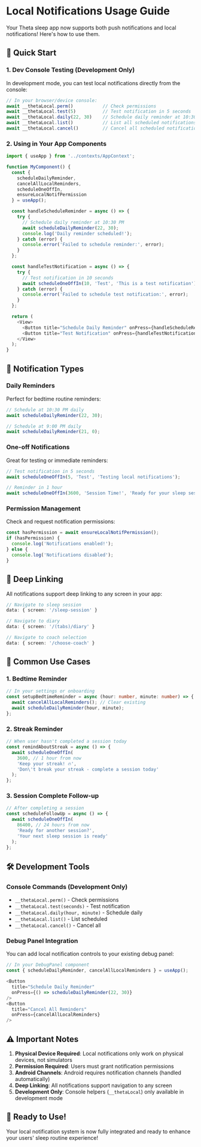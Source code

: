 # Local Notifications Usage Guide

Your Theta sleep app now supports both push notifications and local notifications! Here's how to use them.

## 🚀 Quick Start

### 1. **Dev Console Testing** (Development Only)

In development mode, you can test local notifications directly from the console:

```javascript
// In your browser/device console:
await __thetaLocal.perm()           // Check permissions
await __thetaLocal.test(5)          // Test notification in 5 seconds
await __thetaLocal.daily(22, 30)    // Schedule daily reminder at 10:30 PM
await __thetaLocal.list()           // List all scheduled notifications
await __thetaLocal.cancel()         // Cancel all scheduled notifications
```

### 2. **Using in Your App Components**

```typescript
import { useApp } from '../contexts/AppContext';

function MyComponent() {
  const { 
    scheduleDailyReminder, 
    cancelAllLocalReminders, 
    scheduleOneOffIn,
    ensureLocalNotifPermission 
  } = useApp();

  const handleScheduleReminder = async () => {
    try {
      // Schedule daily reminder at 10:30 PM
      await scheduleDailyReminder(22, 30);
      console.log('Daily reminder scheduled!');
    } catch (error) {
      console.error('Failed to schedule reminder:', error);
    }
  };

  const handleTestNotification = async () => {
    try {
      // Test notification in 10 seconds
      await scheduleOneOffIn(10, 'Test', 'This is a test notification');
    } catch (error) {
      console.error('Failed to schedule test notification:', error);
    }
  };

  return (
    <View>
      <Button title="Schedule Daily Reminder" onPress={handleScheduleReminder} />
      <Button title="Test Notification" onPress={handleTestNotification} />
    </View>
  );
}
```

## 📱 Notification Types

### **Daily Reminders**
Perfect for bedtime routine reminders:

```typescript
// Schedule at 10:30 PM daily
await scheduleDailyReminder(22, 30);

// Schedule at 9:00 PM daily  
await scheduleDailyReminder(21, 0);
```

### **One-off Notifications**
Great for testing or immediate reminders:

```typescript
// Test notification in 5 seconds
await scheduleOneOffIn(5, 'Test', 'Testing local notifications');

// Reminder in 1 hour
await scheduleOneOffIn(3600, 'Session Time!', 'Ready for your sleep session?');
```

### **Permission Management**
Check and request notification permissions:

```typescript
const hasPermission = await ensureLocalNotifPermission();
if (hasPermission) {
  console.log('Notifications enabled!');
} else {
  console.log('Notifications disabled');
}
```

## 🔗 Deep Linking

All notifications support deep linking to any screen in your app:

```typescript
// Navigate to sleep session
data: { screen: '/sleep-session' }

// Navigate to diary
data: { screen: '/(tabs)/diary' }

// Navigate to coach selection
data: { screen: '/choose-coach' }
```

## 🎯 Common Use Cases

### **1. Bedtime Reminder**
```typescript
// In your settings or onboarding
const setupBedtimeReminder = async (hour: number, minute: number) => {
  await cancelAllLocalReminders(); // Clear existing
  await scheduleDailyReminder(hour, minute);
};
```

### **2. Streak Reminder**
```typescript
// When user hasn't completed a session today
const remindAboutStreak = async () => {
  await scheduleOneOffIn(
    3600, // 1 hour from now
    'Keep your streak! 🔥',
    'Don\'t break your streak - complete a session today'
  );
};
```

### **3. Session Complete Follow-up**
```typescript
// After completing a session
const scheduleFollowUp = async () => {
  await scheduleOneOffIn(
    86400, // 24 hours from now
    'Ready for another session?',
    'Your next sleep session is ready'
  );
};
```

## 🛠️ Development Tools

### **Console Commands** (Development Only)
- `__thetaLocal.perm()` - Check permissions
- `__thetaLocal.test(seconds)` - Test notification
- `__thetaLocal.daily(hour, minute)` - Schedule daily
- `__thetaLocal.list()` - List scheduled
- `__thetaLocal.cancel()` - Cancel all

### **Debug Panel Integration**
You can add local notification controls to your existing debug panel:

```typescript
// In your DebugPanel component
const { scheduleDailyReminder, cancelAllLocalReminders } = useApp();

<Button 
  title="Schedule Daily Reminder" 
  onPress={() => scheduleDailyReminder(22, 30)} 
/>
<Button 
  title="Cancel All Reminders" 
  onPress={cancelAllLocalReminders} 
/>
```

## ⚠️ Important Notes

1. **Physical Device Required**: Local notifications only work on physical devices, not simulators
2. **Permission Required**: Users must grant notification permissions
3. **Android Channels**: Android requires notification channels (handled automatically)
4. **Deep Linking**: All notifications support navigation to any screen
5. **Development Only**: Console helpers (`__thetaLocal`) only available in development mode

## 🎉 Ready to Use!

Your local notification system is now fully integrated and ready to enhance your users' sleep routine experience!
